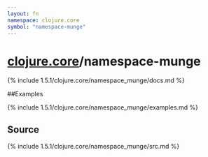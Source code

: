 ```yaml
---
layout: fn
namespace: clojure.core
symbol: "namespace-munge"
---
```


# [clojure.core](../)/namespace-munge

{% include 1.5.1/clojure.core/namespace_munge/docs.md %}

##Examples

{% include 1.5.1/clojure.core/namespace_munge/examples.md %}
## Source
{% include 1.5.1/clojure.core/namespace_munge/src.md %}

